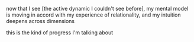 now that I see [the active dynamic I couldn't see before], my mental model is moving in accord with my experience of relationality, and my intuition deepens across dimensions

this is the kind of progress I'm talking about
